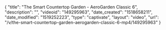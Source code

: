 {
    "title": "The Smart Countertop Garden - AeroGarden Classic 6",
    "description": "",
    "videoid": "149295963",
    "date_created": "1518658211",
    "date_modified": "1519252223",
    "type": "captivate",
    "layout": "video",
    "url": "\/v\/the-smart-countertop-garden-aerogarden-classic-6-mp4\/149295963"
}